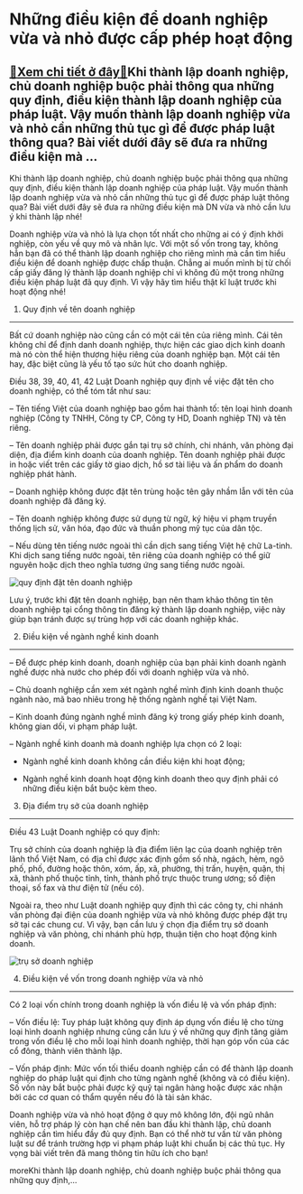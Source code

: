 Những điều kiện để doanh nghiệp vừa và nhỏ được cấp phép hoạt động
==================================================================

[:gift:Xem chi tiết ở đây:gift:](https://hddtvn.com/nhung-dieu-kien-de-doanh-nghiep-vua-va-nho-duoc-cap-phep-hoat-dong/)Khi thành lập doanh nghiệp, chủ doanh nghiệp buộc phải thông qua những quy định, điều kiện thành lập doanh nghiệp của pháp luật. Vậy muốn thành lập doanh nghiệp vừa và nhỏ cần những thủ tục gì để được pháp luật thông qua? Bài viết dưới đây sẽ đưa ra những điều kiện mà …
------------------------------------------------------------------------------------------------------------------------------------------------------------------------------------------------------------------------------------------------------------------------------

Khi thành lập doanh nghiệp, chủ doanh nghiệp buộc phải thông qua những quy định, điều kiện thành lập doanh nghiệp của pháp luật. Vậy muốn thành lập doanh nghiệp vừa và nhỏ cần những thủ tục gì để được pháp luật thông qua? Bài viết dưới đây sẽ đưa ra những điều kiện mà DN vừa và nhỏ cần lưu ý khi thành lập nhé!


Doanh nghiệp vừa và nhỏ là lựa chọn tốt nhất cho những ai có ý định khởi nghiệp, còn yếu về quy mô và nhân lực. Với một số vốn trong tay, không hẳn bạn đã có thể thành lập doanh nghiệp cho riêng mình mà cần tìm hiểu điều kiện để doanh nghiệp được chấp thuận. Chẳng ai muốn mình bị từ chối cấp giấy đăng lý thành lập doanh nghiệp chỉ vì không đủ một trong những điều kiện pháp luật đã quy định. Vì vậy hãy tìm hiểu thật kĩ luật trước khi hoạt động nhé!


1. Quy định về tên doanh nghiệp
-------------------------------


Bất cứ doanh nghiệp nào cũng cần có một cái tên của riêng mình. Cái tên không chỉ để định danh doanh nghiệp, thực hiện các giao dịch kinh doanh mà nó còn thể hiện thương hiệu riêng của doanh nghiệp bạn. Một cái tên hay, đặc biệt cũng là yếu tố tạo sức hút cho doanh nghiệp.


Điều 38, 39, 40, 41, 42 Luật Doanh nghiệp quy định về việc đặt tên cho doanh nghiệp, có thể tóm tắt như sau:


– Tên tiếng Việt của doanh nghiệp bao gồm hai thành tố: tên loại hình doanh nghiệp (Công ty TNHH, Công ty CP, Công ty HD, Doanh nghiệp TN) và tên riêng.


– Tên doanh nghiệp phải được gắn tại trụ sở chính, chi nhánh, văn phòng đại diện, địa điểm kinh doanh của doanh nghiệp. Tên doanh nghiệp phải được in hoặc viết trên các giấy tờ giao dịch, hồ sơ tài liệu và ấn phẩm do doanh nghiệp phát hành.


– Doanh nghiệp không được đặt tên trùng hoặc tên gây nhầm lẫn với tên của doanh nghiệp đã đăng ký.


– Tên doanh nghiệp không được sử dụng từ ngữ, ký hiệu vi phạm truyền thống lịch sử, văn hóa, đạo đức và thuần phong mỹ tục của dân tộc.


– Nếu dùng tên tiếng nước ngoài thì cần dịch sang tiếng Việt hệ chữ La-tinh. Khi dịch sang tiếng nước ngoài, tên riêng của doanh nghiệp có thể giữ nguyên hoặc dịch theo nghĩa tương ứng sang tiếng nước ngoài.


![quy định đặt tên doanh nghiệp](https://hddtvn.com/wp-content/uploads/2021/01/photo1536030960684-15360309606851865409927.jpg)


Lưu ý, trước khi đặt tên doanh nghiệp, bạn nên tham khảo thông tin tên doanh nghiệp tại cổng thông tin đăng ký thành lập doanh nghiệp, việc này giúp bạn tránh được sự trùng hợp với các doanh nghiệp khác.


2. Điều kiện về ngành nghề kinh doanh
-------------------------------------


– Để được phép kinh doanh, doanh nghiệp của bạn phải kinh doanh ngành nghề được nhà nước cho phép đối với doanh nghiệp vừa và nhỏ.


– Chủ doanh nghiệp cần xem xét ngành nghề mình định kinh doanh thuộc ngành nào, mã bao nhiêu trong hệ thống ngành nghề tại Việt Nam.


– Kinh doanh đúng ngành nghề mình đăng ký trong giấy phép kinh doanh, không gian dối, vi phạm pháp luật.


– Ngành nghề kinh doanh mà doanh nghiệp lựa chọn có 2 loại:




* Ngành nghề kinh doanh không cần điều kiện khi hoạt động;

* Ngành nghề kinh doanh hoạt động kinh doanh theo quy định phải có những điều kiện bắt buộc kèm theo.



3. Địa điểm trụ sở của doanh nghiệp
-----------------------------------


Điều 43 Luật Doanh nghiệp có quy định:


Trụ sở chính của doanh nghiệp là địa điểm liên lạc của doanh nghiệp trên lãnh thổ Việt Nam, có địa chỉ được xác định gồm số nhà, ngách, hẻm, ngõ phố, phố, đường hoặc thôn, xóm, ấp, xã, phường, thị trấn, huyện, quận, thị xã, thành phố thuộc tỉnh, tỉnh, thành phố trực thuộc trung ương; số điện thoại, số fax và thư điện tử (nếu có).


Ngoài ra, theo như Luật doanh nghiệp quy định thì các công ty, chi nhánh văn phòng đại điện của doanh nghiệp vừa và nhỏ không được phép đặt trụ sở tại các chung cư. Vì vậy, bạn cần lưu ý chọn địa điểm trụ sở doanh nghiệp và văn phòng, chi nhánh phù hợp, thuận tiện cho hoạt động kinh doanh.


![trụ sở doanh nghiệp](https://hddtvn.com/wp-content/uploads/2021/01/tai-cau-truc-doanh-nghiep-co-hieu-qua-1499076885341.jpg)


4. Điều kiện về vốn trong doanh nghiệp vừa và nhỏ
-------------------------------------------------


Có 2 loại vốn chính trong doanh nghiệp là vốn điều lệ và vốn pháp định:


– Vốn điều lệ: Tuy pháp luật không quy định áp dụng vốn điều lệ cho từng loại hình doanh nghiệp nhưng cũng cần lưu ý về những quy định tăng giảm trong vốn điều lệ cho mỗi loại hình doanh nghiệp, thời hạn góp vốn của các cổ đông, thành viên thành lập.


– Vốn pháp định: Mức vốn tối thiểu doanh nghiệp cần có để thành lập doanh nghiệp do pháp luật qui định cho từng ngành nghề (không và có điều kiện). Số vốn này bắt buộc phải được kỹ quỹ tại ngân hàng hoặc được xác nhận bởi các cơ quan có thẩm quyền nếu đó là tài sản khác.


Doanh nghiệp vừa và nhỏ hoạt động ở quy mô không lớn, đội ngũ nhân viên, hỗ trợ pháp lý còn hạn chế nên ban đầu khi thành lập, chủ doanh nghiệp cần tìm hiểu đầy đủ quy định. Bạn có thể nhờ tư vấn từ văn phòng luật sư để tránh trường hợp vi phạm pháp luật khi chuẩn bị các thủ tục. Hy vọng bài viết trên đã mang thông tin hữu ích cho bạn!



moreKhi thành lập doanh nghiệp, chủ doanh nghiệp buộc phải thông qua những quy định,…

